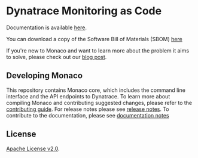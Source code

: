 # Dynatrace Monitoring as Code

Documentation is available [here](https://dynatrace-oss.github.io/dynatrace-monitoring-as-code/).

You can download a copy of the Software Bill of Materials (SBOM) [here](https://github.com/dynatrace-oss/dynatrace-monitoring-as-code/actions/runs/1448437882)

If you're new to Monaco and want to learn more about the problem it aims to solve, please check out our [blog post](https://www.dynatrace.com/news/blog/monitoring-as-code/).

Developing Monaco
--------------------

This repository contains Monaco core, which includes the command line interface and the API endpoints to Dynatrace.
To learn more about compiling Monaco and contributing suggested changes, please refer to the [contributing guide](./CONTRIBUTING.md).
For release notes please see [release notes](./RELEASE_NOTES.md).
To contribute to the documentation, please see [documentation notes](./documentation/README.md)

## License
[Apache License v2.0](https://github.com/dynatrace-oss/dynatrace-monitoring-as-code/blob/main/LICENSE).
